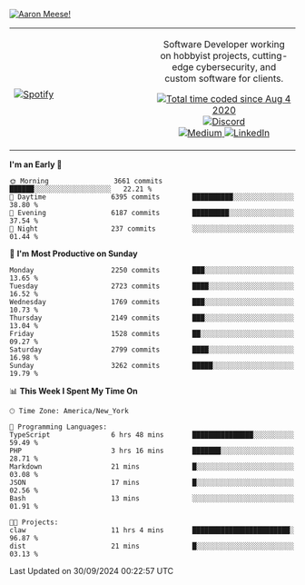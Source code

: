 [![Aaron Meese!](https://user-images.githubusercontent.com/17814535/88975338-a2aabf00-d27f-11ea-963f-8a19608716b4.png)](https://github.com/ajmeese7/readme-ascii "README ASCII")

<!-- Modified from project here: https://github.com/novatorem/novatorem -->
<table width="100%">
  <tr>
  <td width="50%">

&nbsp; <br> [![Spotify](https://ajmeese7.vercel.app/api/spotify)](https://open.spotify.com/user/ajmeese)

  </td>
  <td width="50%">
    <p align="center">
    Software Developer working on hobbyist projects, cutting-edge cybersecurity, and custom software for clients.
    </p>
    <p align="center">
      <a href="https://wakatime.com/@f726891d-3b02-46cd-9b60-e8c59f9e2b14">
        <img src="https://wakatime.com/badge/user/f726891d-3b02-46cd-9b60-e8c59f9e2b14.svg" alt="Total time coded since Aug 4 2020" title="WakaTime" />
      </a>
      <a href="http://link.aaronmeese.com/discord">
        <img src="https://img.shields.io/badge/discord-ajmeese7%234835-369?style=flat-square&logo=discord&logoColor=white&color=purple" alt="Discord" title="Discord">
      </a>
      <br />
      <a href="https://link.aaronmeese.com/medium">
        <img src="https://img.shields.io/badge/medium-ajmeese7-1DB954?style=flat-square&logo=medium&logoColor=white" alt="Medium" title="Medium">
      </a>
      <a href="https://link.aaronmeese.com/linkedin">
        <img src="https://img.shields.io/badge/linkedIn-aaronmeese-1DB954?style=flat-square&logo=linkedin&logoColor=white&color=blue" alt="LinkedIn" title="LinkedIn">
      </a>
    </p>
  </td>

</table>

[//]: <> (The `&nbsp;` is to have Aphelion take up more space)

<!--START_SECTION:waka-->
**I'm an Early 🐤** 

```text
🌞 Morning                3661 commits        ██████░░░░░░░░░░░░░░░░░░░   22.21 % 
🌆 Daytime                6395 commits        ██████████░░░░░░░░░░░░░░░   38.80 % 
🌃 Evening                6187 commits        █████████░░░░░░░░░░░░░░░░   37.54 % 
🌙 Night                  237 commits         ░░░░░░░░░░░░░░░░░░░░░░░░░   01.44 % 
```
📅 **I'm Most Productive on Sunday** 

```text
Monday                   2250 commits        ███░░░░░░░░░░░░░░░░░░░░░░   13.65 % 
Tuesday                  2723 commits        ████░░░░░░░░░░░░░░░░░░░░░   16.52 % 
Wednesday                1769 commits        ███░░░░░░░░░░░░░░░░░░░░░░   10.73 % 
Thursday                 2149 commits        ███░░░░░░░░░░░░░░░░░░░░░░   13.04 % 
Friday                   1528 commits        ██░░░░░░░░░░░░░░░░░░░░░░░   09.27 % 
Saturday                 2799 commits        ████░░░░░░░░░░░░░░░░░░░░░   16.98 % 
Sunday                   3262 commits        █████░░░░░░░░░░░░░░░░░░░░   19.79 % 
```


📊 **This Week I Spent My Time On** 

```text
🕑︎ Time Zone: America/New_York

💬 Programming Languages: 
TypeScript               6 hrs 48 mins       ███████████████░░░░░░░░░░   59.49 % 
PHP                      3 hrs 16 mins       ███████░░░░░░░░░░░░░░░░░░   28.71 % 
Markdown                 21 mins             █░░░░░░░░░░░░░░░░░░░░░░░░   03.08 % 
JSON                     17 mins             █░░░░░░░░░░░░░░░░░░░░░░░░   02.56 % 
Bash                     13 mins             ░░░░░░░░░░░░░░░░░░░░░░░░░   01.91 % 

🐱‍💻 Projects: 
claw                     11 hrs 4 mins       ████████████████████████░   96.87 % 
dist                     21 mins             █░░░░░░░░░░░░░░░░░░░░░░░░   03.13 % 
```


 Last Updated on 30/09/2024 00:22:57 UTC
<!--END_SECTION:waka-->
